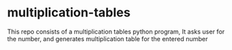 # multiplication-tables
This repo consists of a multiplication tables python program, 
It asks user for the number, and generates multiplication table for the entered number
